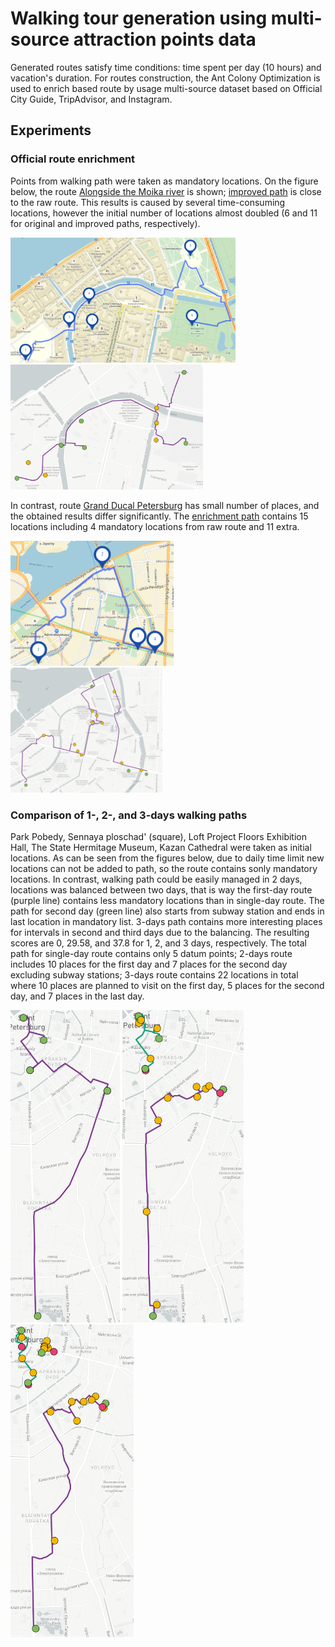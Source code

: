 #  Walking tour generation using multi-source attraction points data 

Generated routes satisfy time conditions: time spent per day (10 hours) and vacation's duration. For routes construction, the Ant Colony Optimization is used to enrich based route by usage multi-source dataset based on Official City Guide, TripAdvisor, and Instagram.

## Experiments

### Official route enrichment

Points from walking path were taken as mandatory locations. On the figure below, the route <a href='http://www.visit-petersburg.ru/en/route/20/' target="_blank">Alongside the Moika river</a> is shown; <a href='https://mukhinaks.github.io/walking-route-generation/4.3-official-improved-route-1.html' target="_blank">improved path</a> is close to the raw route. This results is caused by several time-consuming locations, however the initial number of locations almost doubled (6 and 11 for original and improved paths, respectively).

<img src="images/4.3-official-raw-route-1.png" height="200"> <a href='https://mukhinaks.github.io/walking-route-generation/4.3-official-improved-route-1.html' target="_blank"><img src="images/4.3-official-improved-route-1.png" height="200"></a>

In contrast, route <a href='http://www.visit-petersburg.ru/en/route/13/' target="_blank">Grand Ducal Petersburg</a> has small number of places, and the obtained results differ significantly. The <a href='https://mukhinaks.github.io/walking-route-generation/4.3-official-improved-route-2.html' target="_blank">enrichment path</a> contains 15 locations including 4 mandatory locations from raw route and 11 extra. 

<img src="images/4.3-official-raw-route-2.png" height="200"> <a href='https://mukhinaks.github.io/walking-route-generation/4.3-official-improved-route-2.html' target="_blank"><img src="images/4.3-official-improved-route-2.png" height="200"></a>

### Comparison of 1-, 2-, and 3-days walking paths

Park Pobedy, Sennaya ploschad' (square), Loft Project Floors Exhibition Hall, The State Hermitage Museum, Kazan Cathedral were taken as initial locations. As can be seen from the figures below, due to daily time limit new locations can not be added to path, so the route contains sonly mandatory locations. In contrast, walking path could be easily managed in 2 days, locations was balanced between two days, that is way the first-day route (purple line) contains less mandatory locations than in single-day route. The path for second day (green line) also starts from subway station and ends in last location in mandatory list. 3-days path contains more interesting places for intervals in second and third days due to the balancing. The resulting scores are 0, 29.58, and 37.8 for 1, 2, and 3 days, respectively. The total path for single-day route contains only 5 datum points; 2-days route includes 10 places for the first day and 7 places for the second day excluding subway stations; 3-days route contains 22 locations in total where 10 places are planned to visit on the first day, 5 places for the second day, and 7 places in the last day.

<a href='https://mukhinaks.github.io/walking-route-generation/4.4-case-study-1-day-route.html' target="_blank"><img src="images/4.4-case-study-1-day-route.png" height="500"></a> <a href='https://mukhinaks.github.io/walking-route-generation/4.4-case-study-2-days-route.html' target="_blank"><img src="images/4.4-case-study-2-days-route.png" height="500"></a> <a href='https://mukhinaks.github.io/walking-route-generation/4.4-case-study-3-days-route.html' target="_blank"><img src="images/4.4-case-study-3-days-route.png" height="500"></a>

